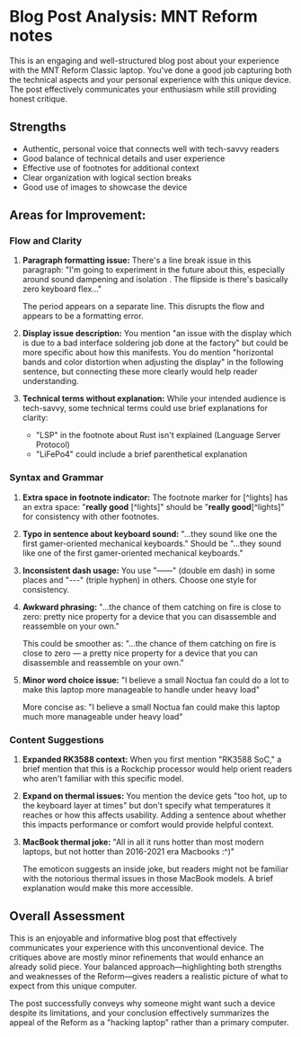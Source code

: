 # Blog Post Analysis: MNT Reform notes

This is an engaging and well-structured blog post about your experience with the MNT Reform Classic laptop. You've done a good job capturing both the technical aspects and your personal experience with this unique device. The post effectively communicates your enthusiasm while still providing honest critique.

## Strengths
- Authentic, personal voice that connects well with tech-savvy readers
- Good balance of technical details and user experience
- Effective use of footnotes for additional context
- Clear organization with logical section breaks
- Good use of images to showcase the device

## Areas for Improvement:

### Flow and Clarity

1. **Paragraph formatting issue:**
   There's a line break issue in this paragraph:
   "I'm going to experiment in the future about this, especially around sound dampening and isolation
   .
   The flipside is there's basically zero keyboard flex..."

   The period appears on a separate line. This disrupts the flow and appears to be a formatting error.

2. **Display issue description:**
   You mention "an issue with the display which is due to a bad interface soldering job done at the factory" but could be more specific about how this manifests. You do mention "horizontal bands and color distortion when adjusting the display" in the following sentence, but connecting these more clearly would help reader understanding.

3. **Technical terms without explanation:**
   While your intended audience is tech-savvy, some technical terms could use brief explanations for clarity:
   - "LSP" in the footnote about Rust isn't explained (Language Server Protocol)
   - "LiFePo4" could include a brief parenthetical explanation

### Syntax and Grammar

1. **Extra space in footnote indicator:**
   The footnote marker for [^lights] has an extra space: "**really good** [^lights]" should be "**really good**[^lights]" for consistency with other footnotes.

2. **Typo in sentence about keyboard sound:**
   "...they sound like one the first gamer-oriented mechanical keyboards." 
   Should be "...they sound like one of the first gamer-oriented mechanical keyboards."

3. **Inconsistent dash usage:**
   You use "——" (double em dash) in some places and "---" (triple hyphen) in others. Choose one style for consistency.

4. **Awkward phrasing:**
   "...the chance of them catching on fire is close to zero: pretty nice property for a device that you can disassemble and reassemble on your own."
   
   This could be smoother as: "...the chance of them catching on fire is close to zero — a pretty nice property for a device that you can disassemble and reassemble on your own."

5. **Minor word choice issue:**
   "I believe a small Noctua fan could do a lot to make this laptop more manageable to handle under heavy load"
   
   More concise as: "I believe a small Noctua fan could make this laptop much more manageable under heavy load"

### Content Suggestions

1. **Expanded RK3588 context:**
   When you first mention "RK3588 SoC," a brief mention that this is a Rockchip processor would help orient readers who aren't familiar with this specific model.

2. **Expand on thermal issues:**
   You mention the device gets "too hot, up to the keyboard layer at times" but don't specify what temperatures it reaches or how this affects usability. Adding a sentence about whether this impacts performance or comfort would provide helpful context.

3. **MacBook thermal joke:**
   "All in all it runs hotter than most modern laptops, but not hotter than 2016-2021 era Macbooks :^)"
   
   The emoticon suggests an inside joke, but readers might not be familiar with the notorious thermal issues in those MacBook models. A brief explanation would make this more accessible.

## Overall Assessment

This is an enjoyable and informative blog post that effectively communicates your experience with this unconventional device. The critiques above are mostly minor refinements that would enhance an already solid piece. Your balanced approach—highlighting both strengths and weaknesses of the Reform—gives readers a realistic picture of what to expect from this unique computer.

The post successfully conveys why someone might want such a device despite its limitations, and your conclusion effectively summarizes the appeal of the Reform as a "hacking laptop" rather than a primary computer.
